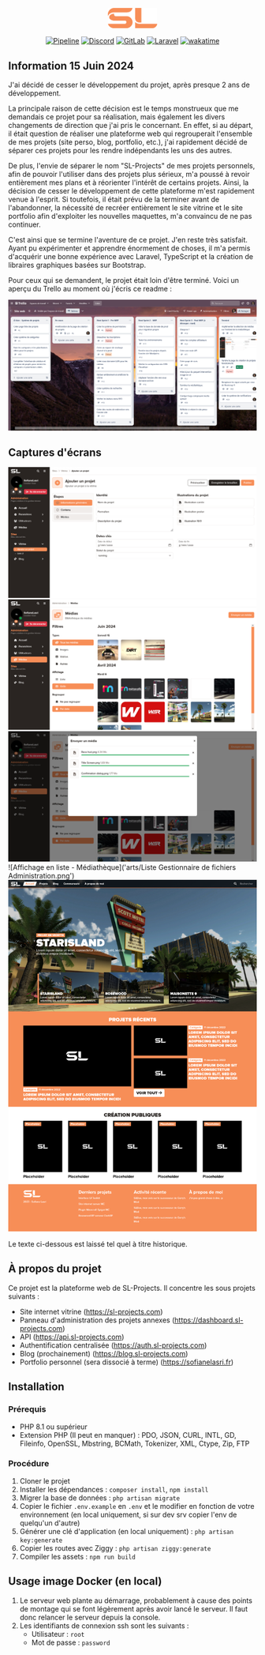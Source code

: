 <p align="center"><a href="https://sl-projects.com" target="_blank"><img src="resources/images/logos/orange-short.png" width="100"></a></p>

<p align="center">
<a href="https://gitlab.sl-projects.com/sl-projects/sl-projects-website/-/pipelines"><img src="https://gitlab.sl-projects.com/sl-projects/sl-projects-website/badges/main/pipeline.svg" alt="Pipeline"></a>
<a href="https://discord.gg/9PYvGFDmDt"><img src="https://img.shields.io/badge/Join_our_Discord-7289DA?logo=discord&logoColor=white" alt="Discord"></a>
<a href="https://gitlab.sl-projects.com/sl-projects/sl-projects-website"><img src="https://img.shields.io/badge/Visit_our_GitLab-FC6D26?logo=gitlab&logoColor=white" alt="GitLab"></a>
<a href="https://laravel.com"><img src="https://img.shields.io/badge/Based_on_Laravel-FF2D20?logo=laravel&logoColor=white" alt="Laravel"></a>
<a href="https://wakatime.com/badge/user/018da7b9-5ddd-4615-a805-e871e840191c/project/018da7bb-f1d4-4084-aeb1-08b113b179c5"><img src="https://wakatime.com/badge/user/018da7b9-5ddd-4615-a805-e871e840191c/project/018da7bb-f1d4-4084-aeb1-08b113b179c5.svg" alt="wakatime"></a>
</p>

## Information 15 Juin 2024

J'ai décidé de cesser le développement du projet, après presque 2 ans de développement.

La principale raison de cette décision est le temps monstrueux que me demandais ce projet pour sa réalisation, mais 
également les divers changements de direction que j'ai pris le concernant. En effet, si au départ, il était question de 
réaliser une plateforme web qui regrouperait l'ensemble de mes projets (site perso, blog, portfolio, etc.), j'ai 
rapidement décidé de séparer ces projets pour les rendre indépendants les uns des autres. 

De plus, l'envie de séparer le nom "SL-Projects" de mes projets personnels, afin de pouvoir l'utiliser dans des projets 
plus sérieux, m'a poussé à revoir entièrement mes plans et à réorienter l'intérêt de certains projets. Ainsi, la 
décision de cesser le développement de cette plateforme m'est rapidement venue à l'esprit. Si toutefois, il était prévu 
de la terminer avant de l'abandonner, la nécessité de recréer entièrement le site vitrine et le site portfolio afin 
d'exploiter les nouvelles maquettes, m'a convaincu de ne pas continuer.

C'est ainsi que se termine l'aventure de ce projet. J'en reste très satisfait. Ayant pu expérimenter et apprendre 
énormement de choses, il m'a permis d'acquérir une bonne expérience avec Laravel, TypeScript et la création de libraires 
graphiques basées sur Bootstrap.

Pour ceux qui se demandent, le projet était loin d'être terminé. Voici un aperçu du Trello au moment où j'écris ce 
readme :

![Trello](arts/Trello_15_Juin_2024.png) 

## Captures d'écrans

![Ajout de projet](arts/Ajouter_un_projet_Administration.png)
![Médiathèque](arts/Gestionnaire_de_fichiers_Administration.png)
![Envoi de fichiers](arts/Envoi_de_fichiers_Gestionnaire_de_fichiers_Administration.png)
![Affichage en liste - Médiathèque]('arts/Liste Gestionnaire de fichiers Administration.png')
![Vitrine](arts/Vitrine.png)

Le texte ci-dessous est laissé tel quel à titre historique.

## À propos du projet

Ce projet est la plateforme web de SL-Projects. Il concentre les sous projets suivants :
- Site internet vitrine (https://sl-projects.com)
- Panneau d'administration des projets annexes (https://dashboard.sl-projects.com)
- API (https://api.sl-projects.com)
- Authentification centralisée (https://auth.sl-projects.com)
- Blog (prochainement) (https://blog.sl-projects.com)
- Portfolio personnel (sera dissocié à terme) (https://sofianelasri.fr)

## Installation

### Prérequis

- PHP 8.1 ou supérieur
- Extension PHP (Il peut en manquer) : PDO, JSON, CURL, INTL, GD, Fileinfo, OpenSSL, Mbstring, BCMath, Tokenizer, XML, Ctype, Zip, FTP

### Procédure

1. Cloner le projet
2. Installer les dépendances : `composer install`, `npm install`
3. Migrer la base de données : `php artisan migrate`
3. Copier le fichier `.env.example` en `.env` et le modifier en fonction de votre environnement (en local uniquement, si sur dev srv copier l'env de quelqu'un d'autre)
4. Générer une clé d'application (en local uniquement) : `php artisan key:generate`
5. Copier les routes avec Ziggy : `php artisan ziggy:generate`
6. Compiler les assets : `npm run build`

## Usage image Docker (en local)

1. Le serveur web plante au démarrage, probablement à cause des points de montage qui se font légèrement après avoir lancé le serveur. Il faut donc relancer le serveur depuis la console.
2. Les identifiants de connexion ssh sont les suivants :
   - Utilisateur : `root`
   - Mot de passe : `password`
